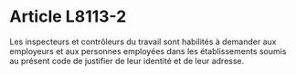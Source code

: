# Article L8113-2

Les inspecteurs et contrôleurs du travail sont habilités à demander aux employeurs et aux personnes employées dans les établissements soumis au présent code de justifier de leur identité et de leur adresse.